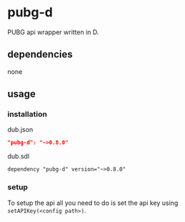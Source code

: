 # pubg-d
PUBG api wrapper written in D.
## dependencies
none
## usage
### installation
dub.json
```JSON
"pubg-d": "~>0.8.0"
```
dub.sdl
```SDL
dependency "pubg-d" version="~>0.8.0"
```
### setup
To setup the api all you need to do is set the api key using `setAPIKey(<config path>)`.
